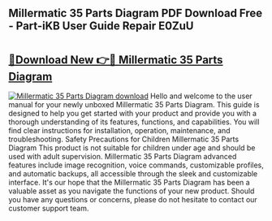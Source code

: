 ## Millermatic 35 Parts Diagram PDF Download Free - Part-iKB User Guide Repair E0ZuU

# <h2><a href="http://dfmjwba.blite.top/?on=Millermatic+35+Parts+Diagram">🔗Download New 👉🔴 Millermatic 35 Parts Diagram</a></h2>

[![Millermatic 35 Parts Diagram download](https://i.imgur.com/lujVjoI.png)](http://dfmjwba.blite.top/?on=Millermatic+35+Parts+Diagram)
Hello and welcome to the user manual for your newly unboxed Millermatic 35 Parts Diagram. This guide is designed to help you get started with your product and provide you with a thorough understanding of its features, functions, and capabilities. You will find clear instructions for installation, operation, maintenance, and troubleshooting. Safety Precautions for Children Millermatic 35 Parts Diagram This product is not suitable for children under age and should be used with adult supervision. Millermatic 35 Parts Diagram advanced features include image recognition, voice commands, customizable profiles, and automatic backups, all accessible through the sleek and customizable interface. It's our hope that the Millermatic 35 Parts Diagram has been a valuable asset as you navigate the functions of your new product. Should you have any questions or concerns, please do not hesitate to contact our customer support team.
